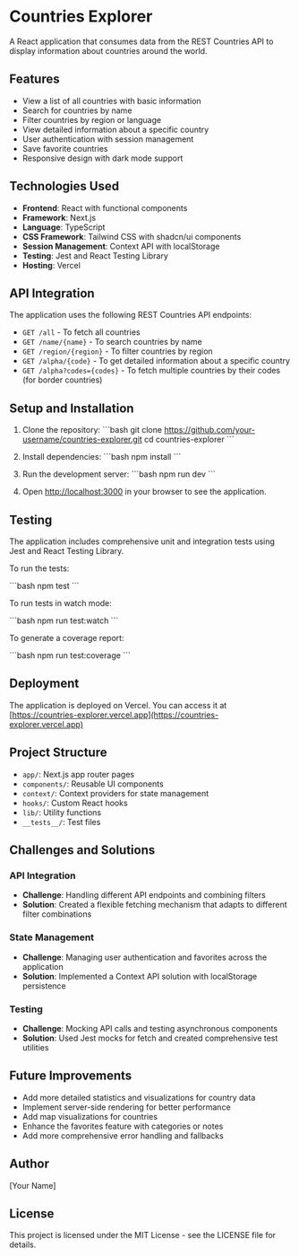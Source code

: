 # Countries Explorer

A React application that consumes data from the REST Countries API to display information about countries around the world.

## Features

- View a list of all countries with basic information
- Search for countries by name
- Filter countries by region or language
- View detailed information about a specific country
- User authentication with session management
- Save favorite countries
- Responsive design with dark mode support

## Technologies Used

- **Frontend**: React with functional components
- **Framework**: Next.js
- **Language**: TypeScript
- **CSS Framework**: Tailwind CSS with shadcn/ui components
- **Session Management**: Context API with localStorage
- **Testing**: Jest and React Testing Library
- **Hosting**: Vercel

## API Integration

The application uses the following REST Countries API endpoints:

- `GET /all` - To fetch all countries
- `GET /name/{name}` - To search countries by name
- `GET /region/{region}` - To filter countries by region
- `GET /alpha/{code}` - To get detailed information about a specific country
- `GET /alpha?codes={codes}` - To fetch multiple countries by their codes (for border countries)

## Setup and Installation

1. Clone the repository:
\`\`\`bash
git clone https://github.com/your-username/countries-explorer.git
cd countries-explorer
\`\`\`

2. Install dependencies:
\`\`\`bash
npm install
\`\`\`

3. Run the development server:
\`\`\`bash
npm run dev
\`\`\`

4. Open [http://localhost:3000](http://localhost:3000) in your browser to see the application.

## Testing

The application includes comprehensive unit and integration tests using Jest and React Testing Library.

To run the tests:

\`\`\`bash
npm test
\`\`\`

To run tests in watch mode:

\`\`\`bash
npm run test:watch
\`\`\`

To generate a coverage report:

\`\`\`bash
npm run test:coverage
\`\`\`

## Deployment

The application is deployed on Vercel. You can access it at [https://countries-explorer.vercel.app](https://countries-explorer.vercel.app)

## Project Structure

- `app/`: Next.js app router pages
- `components/`: Reusable UI components
- `context/`: Context providers for state management
- `hooks/`: Custom React hooks
- `lib/`: Utility functions
- `__tests__/`: Test files

## Challenges and Solutions

### API Integration
- **Challenge**: Handling different API endpoints and combining filters
- **Solution**: Created a flexible fetching mechanism that adapts to different filter combinations

### State Management
- **Challenge**: Managing user authentication and favorites across the application
- **Solution**: Implemented a Context API solution with localStorage persistence

### Testing
- **Challenge**: Mocking API calls and testing asynchronous components
- **Solution**: Used Jest mocks for fetch and created comprehensive test utilities

## Future Improvements

- Add more detailed statistics and visualizations for country data
- Implement server-side rendering for better performance
- Add map visualizations for countries
- Enhance the favorites feature with categories or notes
- Add more comprehensive error handling and fallbacks

## Author

[Your Name]

## License

This project is licensed under the MIT License - see the LICENSE file for details.
